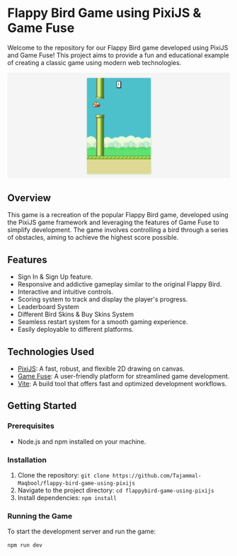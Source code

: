 # Flappy Bird Game using PixiJS & Game Fuse

Welcome to the repository for our Flappy Bird game developed using PixiJS and Game Fuse! This project aims to provide a fun and educational example of creating a classic game using modern web technologies.

![Flappy Bird Game Screenshot](flappy-bird-game-screenshot.png)

## Overview

This game is a recreation of the popular Flappy Bird game, developed using the PixiJS game framework and leveraging the features of Game Fuse to simplify development. The game involves controlling a bird through a series of obstacles, aiming to achieve the highest score possible.

## Features

- Sign In & Sign Up feature.
- Responsive and addictive gameplay similar to the original Flappy Bird.
- Interactive and intuitive controls.
- Scoring system to track and display the player's progress.
- Leaderboard System
- Different Bird Skins & Buy Skins System
- Seamless restart system for a smooth gaming experience.
- Easily deployable to different platforms.

## Technologies Used

- [PixiJS](https://pixijs.com/): A fast, robust, and flexible 2D drawing on canvas.
- [Game Fuse](https://gamefuse.co/): A user-friendly platform for streamlined game development.
- [Vite](https://vitejs.dev/): A build tool that offers fast and optimized development workflows.

## Getting Started

### Prerequisites

- Node.js and npm installed on your machine.

### Installation

1. Clone the repository: `git clone https://github.com/Tajammal-Maqbool/flappy-bird-game-using-pixijs`
2. Navigate to the project directory: `cd flappybird-game-using-pixijs`
3. Install dependencies: `npm install`

### Running the Game

To start the development server and run the game:

```bash
npm run dev
